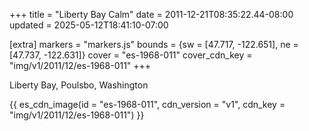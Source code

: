 +++
title = "Liberty Bay Calm"
date = 2011-12-21T08:35:22.44-08:00
updated = 2025-05-12T18:41:10-07:00

[extra]
markers = "markers.js"
bounds = {sw = [47.717, -122.651], ne = [47.737, -122.631]}
cover = "es-1968-011"
cover_cdn_key = "img/v1/2011/12/es-1968-011"
+++

<!-- more -->

Liberty Bay, Poulsbo, Washington

{{ es_cdn_image(id = "es-1968-011", cdn_version = "v1", cdn_key = "img/v1/2011/12/es-1968-011") }}
